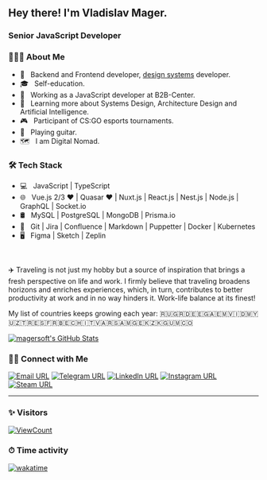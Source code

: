 ## Hey there! I'm Vladislav Mager.
### Senior JavaScript Developer

### 👨🏻‍💻 About Me

- 🤔 &nbsp; Backend and Frontend developer, [design systems](https://cds.b2b-center.ru/) developer.
- 🎓 &nbsp; Self-education.
- 💼 &nbsp; Working as a JavaScript developer at B2B-Center.
- 🌱 &nbsp; Learning more about Systems Design, Architecture Design and Artificial Intelligence.
- 🎮 &nbsp; Participant of CS:GO esports tournaments.
- 🎸 &nbsp; Playing guitar.
- 🗺 &nbsp; I am Digital Nomad.

### 🛠 Tech Stack

- 💻 &nbsp; JavaScript | TypeScript
- 🌐 &nbsp; Vue.js 2/3 ❤️ | Quasar ❤️ | Nuxt.js | React.js | Nest.js | Node.js | GraphQL | Socket.io
- 🛢 &nbsp; MySQL | PostgreSQL | MongoDB | Prisma.io
- 🔧 &nbsp; Git | Jira | Confluence | Markdown | Puppetter | Docker | Kubernetes
- 🖥 &nbsp; Figma | Sketch | Zeplin

<br/>

✈️ Traveling is not just my hobby but a source of inspiration that brings a fresh perspective on life and work. I firmly believe that traveling broadens horizons and enriches experiences, which, in turn, contributes to better productivity at work and in no way hinders it.
Work-life balance at its finest!

My list of countries keeps growing each year:
🇷🇺🇬🇷🇩🇪🇪🇬🇦🇪🇲🇻🇮🇩🇲🇾🇺🇿🇹🇷🇪🇸🇫🇷🇧🇪🇨🇭🇮🇹🇻🇦🇷🇸🇦🇲🇬🇪🇰🇿🇰🇬🇺🇲🇨🇴

[![magersoft's GitHub Stats](https://github-readme-stats.vercel.app/api?username=magersoft&show_icons=true&theme=radical)](https://github.com/magersoft)

### 🤝🏻 Connect with Me

[![Email URL](https://img.shields.io/twitter/url?label=email&logo=gmail&style=social&url=http%3A%2F%2Fmailto%3Amagervlad%40yandex.ru)](mailto:magervlad@yandex.ru)
[![Telegram URL](https://img.shields.io/twitter/url?label=Telegram&logo=telegram&style=social&url=https%3A%2F%2Ft.me%2Fmagersoft)](https://t.me/magersoft)
[![LinkedIn URL](https://img.shields.io/twitter/url?label=LinkedIn&logo=linkedin&style=social&url=https%3A%2F%2Fwww.linkedin.com%2Fin%2Fvladislav-mager-74231a198)](https://www.linkedin.com/in/magersoft/)
[![Instagram URL](https://img.shields.io/twitter/url?label=Instagram&logo=Instagram&style=social&url=https%3A%2F%2Finstagram.com%2Fmagersoft)](https://instagram.com/magersoft)
[![Steam URL](https://img.shields.io/twitter/url?label=Steam&logo=steam&style=social&url=https%3A%2F%2Fsteamcommunity.com%2Fid%2Fmagesoft)](https://steamcommunity.com/id/magersoft)

---

### ✨ Visitors
[![ViewCount](https://views.whatilearened.today/views/github/magersoft/magersoft.svg)](https://github.com/magersoft/)

### ⏱ Time activity
[![wakatime](https://wakatime.com/badge/user/15e7920f-fcf6-449a-82fc-d048f2adebf7.svg)](https://wakatime.com/@15e7920f-fcf6-449a-82fc-d048f2adebf7)
